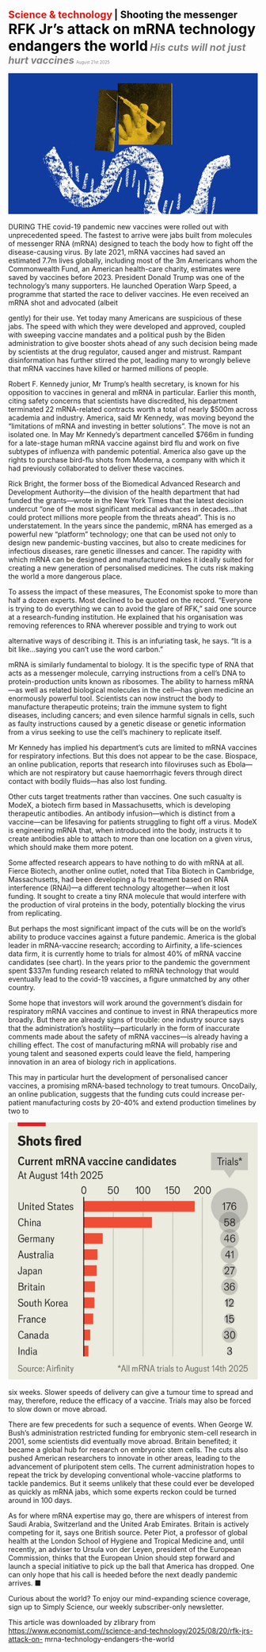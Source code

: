 <span style="color:#E3120B; font-size:14.9pt; font-weight:bold;">Science & technology</span> <span style="color:#000000; font-size:14.9pt; font-weight:bold;">| Shooting the messenger</span>
<span style="color:#000000; font-size:21.0pt; font-weight:bold;">RFK Jr’s attack on mRNA technology endangers the world</span>
<span style="color:#808080; font-size:14.9pt; font-weight:bold; font-style:italic;">His cuts will not just hurt vaccines</span>
<span style="color:#808080; font-size:6.2pt;">August 21st 2025</span>

![](../images/063_RFK_Jrs_attack_on_mRNA_technology_endangers_the_world/p0260_img01.jpeg)

DURING THE covid-19 pandemic new vaccines were rolled out with unprecedented speed. The fastest to arrive were jabs built from molecules of messenger RNA (mRNA) designed to teach the body how to fight off the disease-causing virus. By late 2021, mRNA vaccines had saved an estimated 7.7m lives globally, including most of the 3m Americans whom the Commonwealth Fund, an American health-care charity, estimates were saved by vaccines before 2023. President Donald Trump was one of the technology’s many supporters. He launched Operation Warp Speed, a programme that started the race to deliver vaccines. He even received an mRNA shot and advocated (albeit

gently) for their use. Yet today many Americans are suspicious of these jabs. The speed with which they were developed and approved, coupled with sweeping vaccine mandates and a political push by the Biden administration to give booster shots ahead of any such decision being made by scientists at the drug regulator, caused anger and mistrust. Rampant disinformation has further stirred the pot, leading many to wrongly believe that mRNA vaccines have killed or harmed millions of people.

Robert F. Kennedy junior, Mr Trump’s health secretary, is known for his opposition to vaccines in general and mRNA in particular. Earlier this month, citing safety concerns that scientists have discredited, his department terminated 22 mRNA-related contracts worth a total of nearly $500m across academia and industry. America, said Mr Kennedy, was moving beyond the “limitations of mRNA and investing in better solutions”. The move is not an isolated one. In May Mr Kennedy’s department cancelled $766m in funding for a late-stage human mRNA vaccine against bird flu and work on five subtypes of influenza with pandemic potential. America also gave up the rights to purchase bird-flu shots from Moderna, a company with which it had previously collaborated to deliver these vaccines.

Rick Bright, the former boss of the Biomedical Advanced Research and Development Authority—the division of the health department that had funded the grants—wrote in the New York Times that the latest decision undercut “one of the most significant medical advances in decades…that could protect millions more people from the threats ahead”. This is no understatement. In the years since the pandemic, mRNA has emerged as a powerful new “platform” technology; one that can be used not only to design new pandemic-busting vaccines, but also to create medicines for infectious diseases, rare genetic illnesses and cancer. The rapidity with which mRNA can be designed and manufactured makes it ideally suited for creating a new generation of personalised medicines. The cuts risk making the world a more dangerous place.

To assess the impact of these measures, The Economist spoke to more than half a dozen experts. Most declined to be quoted on the record. “Everyone is trying to do everything we can to avoid the glare of RFK,” said one source at a research-funding institution. He explained that his organisation was removing references to RNA wherever possible and trying to work out

alternative ways of describing it. This is an infuriating task, he says. “It is a bit like...saying you can’t use the word carbon.”

mRNA is similarly fundamental to biology. It is the specific type of RNA that acts as a messenger molecule, carrying instructions from a cell’s DNA to protein-production units known as ribosomes. The ability to harness mRNA—as well as related biological molecules in the cell—has given medicine an enormously powerful tool. Scientists can now instruct the body to manufacture therapeutic proteins; train the immune system to fight diseases, including cancers; and even silence harmful signals in cells, such as faulty instructions caused by a genetic disease or genetic information from a virus seeking to use the cell’s machinery to replicate itself.

Mr Kennedy has implied his department’s cuts are limited to mRNA vaccines for respiratory infections. But this does not appear to be the case. Biospace, an online publication, reports that research into filoviruses such as Ebola—which are not respiratory but cause haemorrhagic fevers through direct contact with bodily fluids—has also lost funding.

Other cuts target treatments rather than vaccines. One such casualty is ModeX, a biotech firm based in Massachusetts, which is developing therapeutic antibodies. An antibody infusion—which is distinct from a vaccine—can be lifesaving for patients struggling to fight off a virus. ModeX is engineering mRNA that, when introduced into the body, instructs it to create antibodies able to attach to more than one location on a given virus, which should make them more potent.

Some affected research appears to have nothing to do with mRNA at all. Fierce Biotech, another online outlet, noted that Tiba Biotech in Cambridge, Massachusetts, had been developing a flu treatment based on RNA interference (RNAi)—a different technology altogether—when it lost funding. It sought to create a tiny RNA molecule that would interfere with the production of viral proteins in the body, potentially blocking the virus from replicating.

But perhaps the most significant impact of the cuts will be on the world’s ability to produce vaccines against a future pandemic. America is the global leader in mRNA-vaccine research; according to Airfinity, a life-sciences data firm, it is currently home to trials for almost 40% of mRNA vaccine candidates (see chart). In the years prior to the pandemic the government spent $337m funding research related to mRNA technology that would eventually lead to the covid-19 vaccines, a figure unmatched by any other country.

Some hope that investors will work around the government’s disdain for respiratory mRNA vaccines and continue to invest in RNA therapeutics more broadly. But there are already signs of trouble: one industry source says that the administration’s hostility—particularly in the form of inaccurate comments made about the safety of mRNA vaccines—is already having a chilling effect. The cost of manufacturing mRNA will probably rise and young talent and seasoned experts could leave the field, hampering innovation in an area of biology rich in applications.

This may in particular hurt the development of personalised cancer vaccines, a promising mRNA-based technology to treat tumours. OncoDaily, an online publication, suggests that the funding cuts could increase per-patient manufacturing costs by 20-40% and extend production timelines by two to

![](../images/063_RFK_Jrs_attack_on_mRNA_technology_endangers_the_world/p0263_img01.jpeg)

six weeks. Slower speeds of delivery can give a tumour time to spread and may, therefore, reduce the efficacy of a vaccine. Trials may also be forced to slow down or move abroad.

There are few precedents for such a sequence of events. When George W. Bush’s administration restricted funding for embryonic stem-cell research in 2001, some scientists did eventually move abroad. Britain benefited; it became a global hub for research on embryonic stem cells. The cuts also pushed American researchers to innovate in other areas, leading to the advancement of pluripotent stem cells. The current administration hopes to repeat the trick by developing conventional whole-vaccine platforms to tackle pandemics. But it seems unlikely that these could ever be developed as quickly as mRNA jabs, which some experts reckon could be turned around in 100 days.

As for where mRNA expertise may go, there are whispers of interest from Saudi Arabia, Switzerland and the United Arab Emirates. Britain is actively competing for it, says one British source. Peter Piot, a professor of global health at the London School of Hygiene and Tropical Medicine and, until recently, an adviser to Ursula von der Leyen, president of the European Commission, thinks that the European Union should step forward and launch a special initiative to pick up the ball that America has dropped. One can only hope that his call is heeded before the next deadly pandemic arrives. ■

Curious about the world? To enjoy our mind-expanding science coverage, sign up to Simply Science, our weekly subscriber-only newsletter.

This article was downloaded by zlibrary from https://www.economist.com//science-and-technology/2025/08/20/rfk-jrs-attack-on- mrna-technology-endangers-the-world